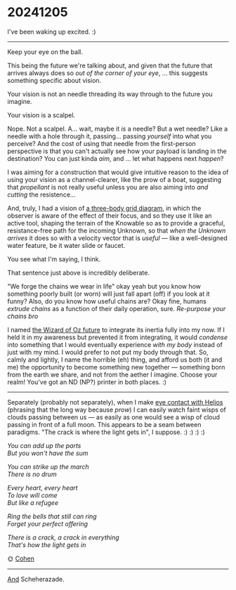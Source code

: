 # 20241205

I've been waking up excited. :)

***

Keep your eye on the ball.

This being the future we're talking about, and given that the future that arrives always does so _out of the corner of your eye_, ... this suggests something specific about vision.

Your vision is not an needle threading its way through to the future you imagine.

Your vision is a scalpel.

Nope. Not a scalpel. A... wait, maybe it _is_ a needle? But a wet needle? Like a needle with a hole through it, passing... passing _yourself_ into what you perceive? And the cost of using that needle from the first-person perspective is that you can't actually see how your payload is landing in the destination? You can just kinda _aim_, and ... let what happens next _happen_?

I was aiming for a construction that would give intuitive reason to the idea of using your vision as a channel-clearer, like the prow of a boat, suggesting that _propellant_ is not really useful unless you are also aiming into _and cutting_ the resistence...

And, truly, I had a vision of [a three-body grid diagram](https://www.ooo.fun/1/1), in which the observer is aware of the effect of their focus, and so they use it like an active tool, shaping the terrain of the Knowable so as to provide a graceful, resistance-free path for the incoming Unknown, so that _when the Unknown arrives_ it does so with a velocity vector that is _useful_ — like a well-designed water feature, be it water slide or faucet.

You see what I'm saying, I think.

That sentence just above is incredibly deliberate.

"We forge the chains we wear in life" okay yeah but you know how something poorly built (or worn) will just fall apart (off) if you look at it funny? Also, do you know how useful chains are? Okay fine, humans _extrude chains_ as a function of their daily operation, sure. _Re-purpose your chains bro_

I named [the Wizard of Oz future](03/) to integrate its inertia fully into my now. If I held it in my awareness but prevented it from integrating, it would _condense_ into something that I would eventually experience _with my body_ instead of just with my mind. I would prefer to not put my body through that. So, calmly and lightly, I name the horrible (eh) thing, and afford us both (it and me) the opportunity to become something new together — something born from the earth we share, and not from the aether I imagine. Choose your realm! You've got an ND (NP?) printer in both places. :)

***

Separately (probably not separately), when I make [eye contact with Helios](../11/25.md) (phrasing that the long way because _prow_) I can easily watch faint wisps of clouds passing between us — as easily as one would see a wisp of cloud passing in front of a full moon. This appears to be a seam between paradigms. "The crack is where the light gets in", I suppose. :) :) :) :)

_You can add up the parts_\
_But you won't have the sum_

_You can strike up the march_\
_There is no drum_

_Every heart, every heart_\
_To love will come_\
_But like a refugee_

_Ring the bells that still can ring_\
_Forget your perfect offering_

_There is a crack, a crack in everything_\
_That's how the light gets in_

🌞 [Cohen](https://www.youtube.com/watch?v=c8-BT6y_wYg)

***

[And](../10/22.md#an-identity) Scheherazade.
